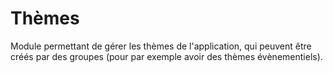 # Thèmes

Module permettant de gérer les thèmes de l'application, qui peuvent être créés par des groupes (pour par exemple avoir des thèmes évènementiels).

